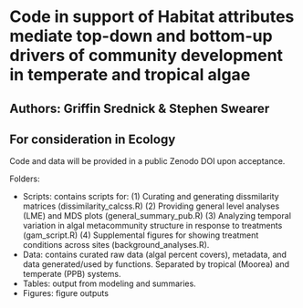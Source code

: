 # Code in support of Habitat attributes mediate top-down and bottom-up drivers of community development in temperate and tropical algae

## Authors: Griffin Srednick & Stephen Swearer

## For consideration in Ecology 


Code and data will be provided in a public Zenodo DOI upon acceptance.


Folders:
 
 - Scripts: contains scripts for:
   (1) Curating and generating dissmilarity matrices (dissimilarity_calcss.R)
   (2) Providing general level analyses (LME) and MDS plots (general_summary_pub.R)
   (3) Analyzing temporal variation in algal metacommunity structure in response to treatments (gam_script.R)
   (4) Supplemental figures for showing treatment conditions across sites (background_analyses.R).
 - Data: contains curated raw data (algal percent covers), metadata, and data generated/used by functions. Separated by tropical (Moorea) and temperate (PPB) systems.
 - Tables: output from modeling and summaries.
 - Figures: figure outputs
